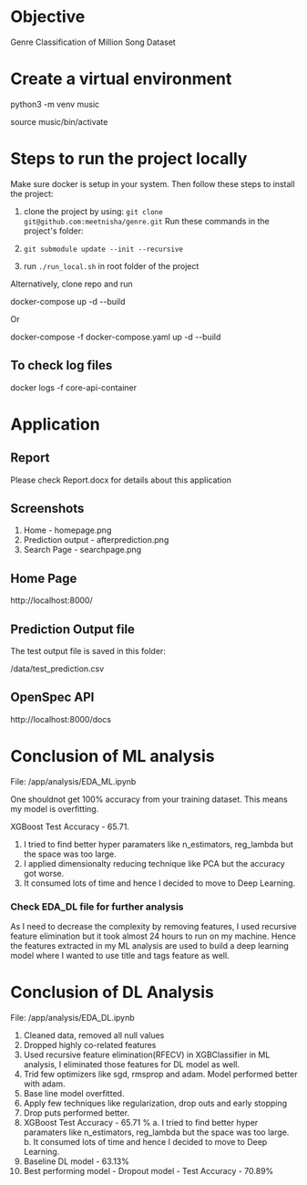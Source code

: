 # Objective
Genre Classification of Million Song Dataset

# Create a virtual environment
python3 -m venv music

source music/bin/activate

# Steps to run the project locally
Make sure docker is setup in your system. Then follow these steps to install the project:

1. clone the project by using: `git clone git@github.com:meetnisha/genre.git`
Run these commands in the project's folder:

2. `git submodule update --init --recursive`

3. run `./run_local.sh` in root folder of the project

Alternatively, clone repo and run

docker-compose up -d --build

Or 

docker-compose -f docker-compose.yaml up -d --build

## To check log files
docker logs -f core-api-container

# Application 
## Report
Please check Report.docx for details about this application

## Screenshots

1. Home - homepage.png
2. Prediction output - afterprediction.png
3. Search Page - searchpage.png

## Home Page
http://localhost:8000/

## Prediction Output file
The test output file is saved in this folder:

/data/test_prediction.csv

## OpenSpec API
http://localhost:8000/docs

# Conclusion of ML analysis
File: /app/analysis/EDA_ML.ipynb

One shouldnot get 100% accuracy from your training dataset. This means my model is overfitting.

XGBoost Test Accuracy - 65.71. 
1. I tried to find better hyper paramaters like n_estimators, reg_lambda but the space was too large.
2. I applied dimensionalty reducing technique like PCA but the accuracy got worse.
3. It consumed lots of time and hence I decided to move to Deep Learning.

### Check EDA_DL file for further analysis

As I need to decrease the complexity by removing features, I used recursive feature elimination but it took almost 24 hours to run on my machine. 
Hence the features extracted in my ML analysis are used to build a deep learning model where I wanted to use title and tags feature as well.

# Conclusion of DL Analysis
File: /app/analysis/EDA_DL.ipynb

1. Cleaned data, removed all null values
2. Dropped highly co-related features
3. Used recursive feature elimination(RFECV) in XGBClassifier in ML analysis, I eliminated those features for DL model as well.
4. Trid few optimizers like sgd, rmsprop and adam. Model performed better with adam.
5. Base line model overfitted.
6. Apply few techniques like regularization, drop outs and early stopping 
7. Drop puts performed better.
8. XGBoost Test Accuracy - 65.71 %
    a. I tried to find better hyper paramaters like n_estimators, reg_lambda but the space was too large.
    b. It consumed lots of time and hence I decided to move to Deep Learning.
9. Baseline DL model - 63.13%
10. Best performing model - Dropout model - Test Accuracy - 70.89%